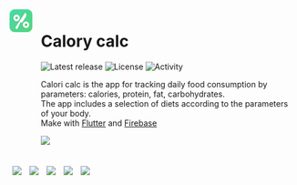<img align="left" style="padding-right:15px" src="https://raw.githubusercontent.com/Frezyx/calori-calc/master/assets/icon/icon.png?raw=true" width="40px">

# Calory calc

<div style="margin-left:55px">

![Latest release](https://img.shields.io/github/v/release/Frezyx/calori-calc?include_prereleases)
![License](https://img.shields.io/github/license/Frezyx/calori-calc)
![Activity](https://img.shields.io/github/commit-activity/m/Frezyx/calori-calc)

Calori calc is the app for tracking daily food consumption by parameters: calories, protein, fat, carbohydrates.<br>
The app includes a selection of diets according to the parameters of your body.<br>
Make with [Flutter](https://github.com/flutter/flutter) and [Firebase](https://firebase.google.com/)

<p>
</p>

<a href="https://play.google.com/store/apps/details?id=frezycode.calory_calc">
    <img src=https://pivx.org/wp-content/uploads/2018/12/google-play-badge.png" width="150px" height="auto"/>
</a>

</div>

<p>
    <img src="https://lh3.googleusercontent.com/4dcMZ8Zn53NeIRgEOP08LCxzkJPHR5n8uXDPT49oiBm6c7a_yJxSoW1VW58AOJGsejXi=w1032-h1814-rw" width="150px" height="auto" hspace="5" vspace="20"/>
    <img src="https://lh3.googleusercontent.com/Lnz9K4kgvkHunX5TWgYprxnEsDvXfhLLQuPMNueqGKoZ8utv5ADnSFcSniObLVEvbA=w1032-h1814-rw" width="150px" height="auto" hspace="5" vspace="20"/>
   <img src="https://lh3.googleusercontent.com/84eN9Of2WoqnU3XENUZ0vqM4zR5VB5HuS9kTkuHnE_7TnE3uVIV4SWWxTTAjmiA4Aw=w1032-h1814-rw" width="150px" height="auto" hspace="5" vspace="20"/>
    <img src="https://lh3.googleusercontent.com/mbcBfuybNW1hJP515ZPqLWeC0hKmaOdoNK0xz6oTJhTwaTDSUPwzeLDu4G5N9nKACGg=w1032-h1814-rw" width="150px" height="auto" hspace="5" vspace="20"/>
   <img src="https://lh3.googleusercontent.com/Pc3dl8wqZTsbdqyE5cxGf-JmdT3DXwxmElnBU_mnAKwwu6iCRnQOv99oj2qtThg5Bv0=w1032-h1814-rw" width="150px" height="auto" hspace="5" vspace="20"/>
</p>

